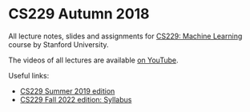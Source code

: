 # CS229 Autumn 2018

All lecture notes, slides and assignments for [CS229: Machine Learning](http://cs229.stanford.edu/) course by Stanford University.

The videos of all lectures are available [on YouTube](https://www.youtube.com/playlist?list=PLoROMvodv4rMiGQp3WXShtMGgzqpfVfbU).

Useful links:
- [CS229 Summer 2019 edition](https://github.com/maxim5/cs229-2019-summer)
- [CS229 Fall 2022 edition: Syllabus](https://docs.google.com/spreadsheets/d/18pHRegyB0XawIdbZbvkr8-jMfi_2ltHVYPjBEOim-6w/edit#gid=0)
